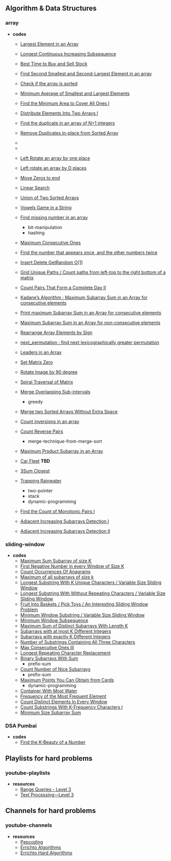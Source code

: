 
## Algorithm & Data Structures

### array

- **codes**
  - [Largest Element in an Array](/src/com/problems/array/LargestElementInArray.java)
  - [Longest Continuous Increasing Subsequence](/src/com/problems/array/LongestContinuousIncreasingSubsequence.java)
  - [Best Time to Buy and Sell Stock](/src/com/problems/array/BestTimeToBuyAndSellStock1.java)
  - [Find Second Smallest and Second-Largest Element in an array](/src/com/problems/array/SecondLargestElementInArray.java)
  - [Check if the array is sorted](/src/com/problems/array/CheckIfArrayIsSortedAndRotated.java)
  - [Minimum Average of Smallest and Largest Elements](/src/com/problems/array/CheckIfArrayIsSortedAndRotated.java)
  - [Find the Minimum Area to Cover All Ones I](/src/com/problems/array/FindTheMinimumAreaToCoverAllOnes1.java)
  - [Distribute Elements Into Two Arrays I](/src/com/problems/array/DistributeElementsIntoTwoArrays1.java)
  - [Find the duplicate in an array of N+1 integers](/src/com/problems/array/MinimumAverageOfSmallestAndLargestElements.java)

  - [Remove Duplicates in-place from Sorted Array](/src/com/problems/array/RemoveDuplicateFromSortedArray.java)
  - 
  - 
  - [Left Rotate an array by one place](/src/com/problems/array/LeftRotateByOne.java)
  - [Left rotate an array by D places](/src/com/problems/array/LeftRotateArray.java)
  - [Move Zeros to end](/src/com/problems/array/MovesZeroToEnd.java)
  - [Linear Search](/src/com/problems/array/LinearSearch.java)
  - [Union of Two Sorted Arrays](/src/com/problems/array/UnionOfTwoSortedArrays.java)
  - [Vowels Game in a String](/src/com/problems/array/VowelsGameInAString.java)
  - [Find missing number in an array](/src/com/problems/array/FindMissingNumberInAnArray.java)
    - bit-manipulation
    - hashing

  - [Maximum Consecutive Ones](/src/com/problems/array/MaxConsecutiveOnes.java)
  - [Find the number that appears once, and the other numbers twice](/src/com/problems/array/FindTheNumberAppearsOnlyOnce.java)



  
  - [Insert Delete GetRandom O(1)](/src/com/problems/array/RandomizedSetProblem.java)
  - [Grid Unique Paths / Count paths from left-top to the right bottom of a matrix](/src/com/problems/dp/GridUniquePaths.java)

  - [Count Pairs That Form a Complete Day II](/src/com/problems/array/CountPairsThatFormCompleteDay2.java)
  - [Kadane’s Algorithm : Maximum Subarray Sum in an Array for consecutive elements](/src/com/problems/array/MaxSumForConsecutiveElements.java)
  - [Print maximum Subarray Sum in an Array for consecutive elements](/src/com/problems/array/PrintMaxSumForConsecutiveElements.java)
  - [Maximum Subarray Sum in an Array for non-consecutive elements](/src/com/problems/array/MaxSumForNonConsecutiveElements.java)
  - [Rearrange Array Elements by Sign](/src/com/problems/array/RearrangeArrayElementsBySign.java)
  - [next_permutation : find next lexicographically greater permutation](/src/com/problems/array/NextPermutation.java)
  - [Leaders in an Array](/src/com/problems/array/LeadersInAnArray.java)
  - [Set Matrix Zero](/src/com/problems/array/SetMatrixToZero.java)
  - [Rotate Image by 90 degree](/src/com/problems/array/RotateMatrix.java)
  - [Spiral Traversal of Matrix](/src/com/problems/array/SpiralTraversalOfMatrix.java)
  - [Merge Overlapping Sub-intervals](/src/com/problems/array/MergeOverlappingSubIntervals.java)
    - greedy
  - [Merge two Sorted Arrays Without Extra Space](/src/com/problems/array/MergeTwoSortedArraysWithoutExtraSpace.java)
  - [Count inversions in an array](/src/com/problems/array/CountInversionInArray.java)
  - [Count Reverse Pairs](/src/com/problems/array/ReversePairs.java)
    - merge-technique-from-merge-sort
  - [Maximum Product Subarray in an Array](/src/com/problems/array/MaximumProductSubarrayInAnArray.java)
  - [Car Fleet](/src/com/problems/array/CarFleet.java) **TBD**
  - [3Sum Closest](/src/com/problems/array/ThreeSumClosest.java)
  - [Trapping Rainwater](/src/com/problems/array/TrappingRainWater.java)
    - two-pointer
    - stack
    - dynamic-programming
  - [Find the Count of Monotonic Pairs I](/src/com/problems/array/FindTheCountOfMonotonicPairs.java)
  - [Adjacent Increasing Subarrays Detection I](/src/com/problems/array/AdjacentIncreasingSubarraysDetection1.java)
  - [Adjacent Increasing Subarrays Detection II](/src/com/problems/array/AdjacentIncreasingSubarraysDetection2.java)


### sliding-window

- **codes**
  - [Maximum Sum Subarray of size K](/src/com/problems/slidingwindow/MaximumSumSubarrayOfSizeK.java)
  - [First Negative Number in every Window of Size K](/src/com/problems/slidingwindow/FirstNegativeNumberInEveryWindowOfSizeK.java)
  - [Count Occurrences Of Anagrams](/src/com/problems/slidingwindow/CountOfAnagrams.java)
  - [Maximum of all subarrays of size k](/src/com/problems/slidingwindow/MaximumOfAllSubarraysOfSizeK.java)
  - [Longest Substring With K Unique Characters / Variable Size Sliding Window](/src/com/problems/slidingwindow/LargestSubstringWithKUniqueCharacters.java)
  - [Longest Substring With Without Repeating Characters / Variable Size Sliding Window](/src/com/problems/slidingwindow/LongestSubstringWithoutRepeatingCharacters.java)
  - [Fruit Into Baskets / Pick Toys / An Interesting Sliding Window Problem](/src/com/problems/slidingwindow/FruitIntoBaskets.java)
  - [Minimum Window Substring / Variable Size Sliding Window](/src/com/problems/slidingwindow/MinimumWindowSubstring.java)
  - [Minimum Window Subsequence](/src/com/problems/slidingwindow/MinimumWindowSubsequence.java)
  - [Maximum Sum of Distinct Subarrays With Length K](/src/com/problems/slidingwindow/MaximumSumOfDistinctSubarraysWithLengthK.java)
  - [Subarrays with at most K Different Integers](/src/com/problems/slidingwindow/SubarrayWithAtMostKDifferentIntegers.java)
  - [Subarrays with exactly K Different Integers](/src/com/problems/slidingwindow/SubarrayWithExactlyKDifferentIntegers.java)
  - [Number of Substrings Containing All Three Characters](/src/com/problems/slidingwindow/NumberOfSubstringsContainingAllThreeCharacters.java)
  - [Max Consecutive Ones III](/src/com/problems/slidingwindow/MaxConsecutiveOnes3.java)
  - [Longest Repeating Character Replacement](/src/com/problems/slidingwindow/LongestRepeatingCharacterReplacement.java)
  - [Binary Subarrays With Sum](/src/com/problems/slidingwindow/BinarySubarraysWithSum.java)
    - prefix-sum
  - [Count Number of Nice Subarrays](/src/com/problems/slidingwindow/CountNumberOfNiceSubarrays.java)
    - prefix-sum
  - [Maximum Points You Can Obtain from Cards](/src/com/problems/slidingwindow/MaximumPointsYouCanObtainFromCards.java)
    - dynamic-programming
  - [Container With Most Water](/src/com/problems/slidingwindow/ContainerWithMostWater.java)
  - [Frequency of the Most Frequent Element](/src/com/problems/slidingwindow/FrequencyOfTheMostFrequentElement.java)
  - [Count Distinct Elements In Every Window](/src/com/problems/slidingwindow/CountDistinctElementsInEveryWindow.java)
  - [Count Substrings With K-Frequency Characters I](/src/com/problems/slidingwindow/CountSubstringsWithKFrequencyCharacters1.java)
  - [Minimum Size Subarray Sum](/src/com/problems/slidingwindow/MinimumSizeSubarraySum.java)





### DSA Pumbai
- **codes**
  - [Find the K-Beauty of a Number](src/com/problems/special/dsapumbai/Week51KBeauty.java)

## Playlists for hard problems

### youtube-playlists

- **resources**
  - [Range Queries - Level 3](https://www.youtube.com/playlist?list=PL-Jc9J83PIiGkI_pL8l67OVvbpnwf-5yO)
  - [Text Processing—Level 3](https://www.youtube.com/playlist?list=PL-Jc9J83PIiEoZSwjEZT3TvpKG16FntFL)


## Channels for hard problems

### youtube-channels

- **resources**
  - [Pepcoding](https://www.youtube.com/@Pepcoding/playlists)
  - [Errichto Algorithms](https://www.youtube.com/@Errichto/playlists)
  - [Errichto Hard Algorithms](https://www.youtube.com/@Errichto2/playlists)

